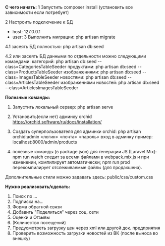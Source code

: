 **С чего начать:**
1 Запустить composer install (установить все зависимости если потребует)

2 Настроить подключение к БД 
   - host: 127.0.0.1
   - user: 
3 Выполнить миграции: php artisan migrate

4.1 засеять БД полностью: php artisan db:seed

4.2 или засеять БД данными по отдельности можно следующими командами:
        категорий: php artisan db:seed --class=CategoriesTableSeeder
        продуктами: php artisan db:seed --class=ProductsTableSeeder
        изображениями: php artisan db:seed --class=ImagesTableSeeder
        новостями: php artisan db:seed --class=ArticlesTableSeeder
        изображениями новостей: php artisan db:seed --class=ArticlesImagesTableSeeder


**Полезные команды:**

1. Запустить локальный сервер:
    php artisan serve

2. Установить(если нет) админку orchid https://orchid.software/ru/docs/installation/

3. Создать суперпользователя для админки orchid: 
    php artisan orchid:admin <логин> <почта> <пароль>
    вход в админку пример: localhost:8000/admin/products

4. полезные команды (в package.json) для генерации JS (Laravel Mix):
   npm run watch следит за всеми файлами в webpack.mix.js и при изменении, компилирует автоматически;
   npm run prod перекомпилирует отслеживаемые файлы (для продакшена).


Дополнительные стили можно задавать здесь: public/css/custom.css


**Нужно реализовать/сделать:**


1. Поиск по ...
2. Подписка на...
3. Форма обратной связи
4. Добавить "Поделиться" через соц. сети
5. Оценки и Отзывы
6. (Количество посещений)
7. Предусмотреть загрузку цен через xml или другой док. предприятия
8. Проверить возможность загрузки новостей из ВК (после выноса во внешку)
